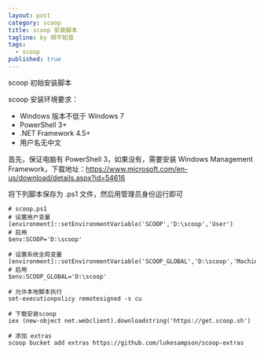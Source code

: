 ```yaml
---
layout: post
category: scoop
title: scoop 安装脚本
tagline: by 明不知昔
tags: 
  - scoop
published: true
---
```


scoop 初始安装脚本

<!--more-->

scoop 安装环境要求：

- Windows 版本不低于 Windows 7
- PowerShell 3+
- .NET Framework 4.5+
- 用户名无中文

首先，保证电脑有 PowerShell 3，如果没有，需要安装 Windows Management Framework，下载地址：https://www.microsoft.com/en-us/download/details.aspx?id=54616

将下列脚本保存为 .ps1 文件，然后用管理员身份运行即可

```dos
# scoop.ps1
# 设置用户变量
[environment]::setEnvironmentVariable('SCOOP','D:\scoop','User')
# 启用
$env:SCOOP='D:\scoop'

# 设置系统全局变量
[environment]::setEnvironmentVariable('SCOOP_GLOBAL','D:\scoop','Machine')
# 启用
$env:SCOOP_GLOBAL='D:\scoop'

# 允许本地脚本执行
set-executionpolicy remotesigned -s cu

# 下载安装scoop
iex (new-object net.webclient).downloadstring('https://get.scoop.sh')

# 添加 extras
scoop bucket add extras https://github.com/lukesampson/scoop-extras
```
